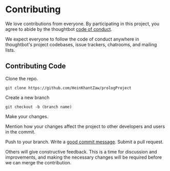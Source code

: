 # Contributing

We love contributions from everyone.
By participating in this project,
you agree to abide by the thoughtbot [code of conduct].

  [code of conduct]: https://github.com/HeinKhantZaw/prologProject/blob/master/CODE_OF_CONDUCT.md

We expect everyone to follow the code of conduct
anywhere in thoughtbot's project codebases,
issue trackers, chatrooms, and mailing lists.

## Contributing Code

Clone the repo. 

```
git clone https://github.com/HeinKhantZaw/prologProject
```

Create a new branch 

```
git checkout -b (branch name)
```

Make your changes.

Mention how your changes affect the project to other developers and users in the commit.

Push to your branch. Write a [good commit message][commit]. Submit a pull request.

  [commit]: http://tbaggery.com/2008/04/19/a-note-about-git-commit-messages.html

Others will give constructive feedback.
This is a time for discussion and improvements,
and making the necessary changes will be required before we can
merge the contribution.
